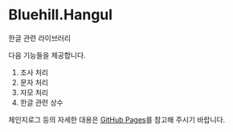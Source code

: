 # Bluehill.Hangul
한글 관련 라이브러리

다음 기능들을 제공합니다.

1. 조사 처리
1. 문자 처리
1. 자모 처리
1. 한글 관련 상수

체인지로그 등의 자세한 대용은 [GitHub Pages](https://bluehillnuget.github.io/Bluehill.Hangul)를 참고해 주시기 바랍니다.
